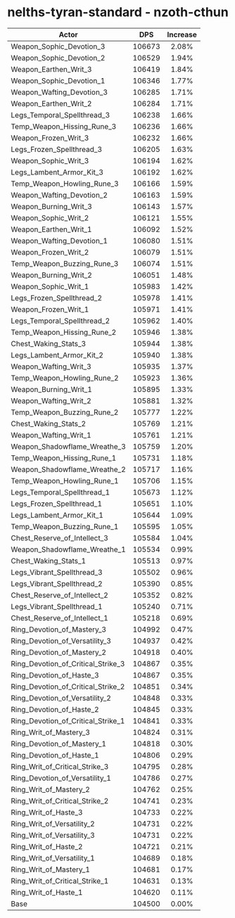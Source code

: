 # nelths-tyran-standard - nzoth-cthun
| Actor | DPS | Increase |
|---|:---:|:---:|
|Weapon_Sophic_Devotion_3|106673|2.08%|
|Weapon_Sophic_Devotion_2|106529|1.94%|
|Weapon_Earthen_Writ_3|106419|1.84%|
|Weapon_Sophic_Devotion_1|106346|1.77%|
|Weapon_Wafting_Devotion_3|106285|1.71%|
|Weapon_Earthen_Writ_2|106284|1.71%|
|Legs_Temporal_Spellthread_3|106238|1.66%|
|Temp_Weapon_Hissing_Rune_3|106236|1.66%|
|Weapon_Frozen_Writ_3|106232|1.66%|
|Legs_Frozen_Spellthread_3|106205|1.63%|
|Weapon_Sophic_Writ_3|106194|1.62%|
|Legs_Lambent_Armor_Kit_3|106192|1.62%|
|Temp_Weapon_Howling_Rune_3|106166|1.59%|
|Weapon_Wafting_Devotion_2|106163|1.59%|
|Weapon_Burning_Writ_3|106143|1.57%|
|Weapon_Sophic_Writ_2|106121|1.55%|
|Weapon_Earthen_Writ_1|106092|1.52%|
|Weapon_Wafting_Devotion_1|106080|1.51%|
|Weapon_Frozen_Writ_2|106079|1.51%|
|Temp_Weapon_Buzzing_Rune_3|106074|1.51%|
|Weapon_Burning_Writ_2|106051|1.48%|
|Weapon_Sophic_Writ_1|105983|1.42%|
|Legs_Frozen_Spellthread_2|105978|1.41%|
|Weapon_Frozen_Writ_1|105971|1.41%|
|Legs_Temporal_Spellthread_2|105962|1.40%|
|Temp_Weapon_Hissing_Rune_2|105946|1.38%|
|Chest_Waking_Stats_3|105944|1.38%|
|Legs_Lambent_Armor_Kit_2|105940|1.38%|
|Weapon_Wafting_Writ_3|105935|1.37%|
|Temp_Weapon_Howling_Rune_2|105923|1.36%|
|Weapon_Burning_Writ_1|105895|1.33%|
|Weapon_Wafting_Writ_2|105881|1.32%|
|Temp_Weapon_Buzzing_Rune_2|105777|1.22%|
|Chest_Waking_Stats_2|105769|1.21%|
|Weapon_Wafting_Writ_1|105761|1.21%|
|Weapon_Shadowflame_Wreathe_3|105759|1.20%|
|Temp_Weapon_Hissing_Rune_1|105731|1.18%|
|Weapon_Shadowflame_Wreathe_2|105717|1.16%|
|Temp_Weapon_Howling_Rune_1|105706|1.15%|
|Legs_Temporal_Spellthread_1|105673|1.12%|
|Legs_Frozen_Spellthread_1|105651|1.10%|
|Legs_Lambent_Armor_Kit_1|105644|1.09%|
|Temp_Weapon_Buzzing_Rune_1|105595|1.05%|
|Chest_Reserve_of_Intellect_3|105584|1.04%|
|Weapon_Shadowflame_Wreathe_1|105534|0.99%|
|Chest_Waking_Stats_1|105513|0.97%|
|Legs_Vibrant_Spellthread_3|105502|0.96%|
|Legs_Vibrant_Spellthread_2|105390|0.85%|
|Chest_Reserve_of_Intellect_2|105352|0.82%|
|Legs_Vibrant_Spellthread_1|105240|0.71%|
|Chest_Reserve_of_Intellect_1|105218|0.69%|
|Ring_Devotion_of_Mastery_3|104992|0.47%|
|Ring_Devotion_of_Versatility_3|104937|0.42%|
|Ring_Devotion_of_Mastery_2|104918|0.40%|
|Ring_Devotion_of_Critical_Strike_3|104867|0.35%|
|Ring_Devotion_of_Haste_3|104867|0.35%|
|Ring_Devotion_of_Critical_Strike_2|104851|0.34%|
|Ring_Devotion_of_Versatility_2|104848|0.33%|
|Ring_Devotion_of_Haste_2|104845|0.33%|
|Ring_Devotion_of_Critical_Strike_1|104841|0.33%|
|Ring_Writ_of_Mastery_3|104824|0.31%|
|Ring_Devotion_of_Mastery_1|104818|0.30%|
|Ring_Devotion_of_Haste_1|104806|0.29%|
|Ring_Writ_of_Critical_Strike_3|104795|0.28%|
|Ring_Devotion_of_Versatility_1|104786|0.27%|
|Ring_Writ_of_Mastery_2|104762|0.25%|
|Ring_Writ_of_Critical_Strike_2|104741|0.23%|
|Ring_Writ_of_Haste_3|104733|0.22%|
|Ring_Writ_of_Versatility_2|104731|0.22%|
|Ring_Writ_of_Versatility_3|104731|0.22%|
|Ring_Writ_of_Haste_2|104721|0.21%|
|Ring_Writ_of_Versatility_1|104689|0.18%|
|Ring_Writ_of_Mastery_1|104681|0.17%|
|Ring_Writ_of_Critical_Strike_1|104631|0.13%|
|Ring_Writ_of_Haste_1|104620|0.11%|
|Base|104500|0.00%|
